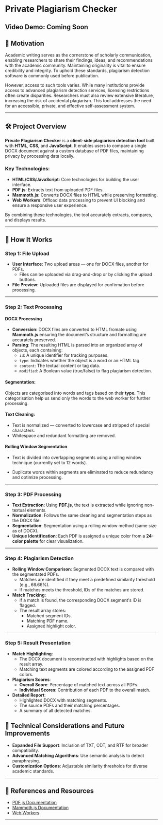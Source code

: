 # Private Plagiarism Checker

## Video Demo: Coming Soon

## 🔎 Motivation

Academic writing serves as the cornerstone of scholarly communication, enabling researchers to share their findings, ideas, and recommendations with the academic community. Maintaining originality is vital to ensure credibility and integrity. To uphold these standards, plagiarism detection software is commonly used before publication.

However, access to such tools varies. While many institutions provide access to advanced plagiarism detection services, licensing restrictions often create disparities. Researchers must also review extensive literature, increasing the risk of accidental plagiarism. This tool addresses the need for an accessible, private, and effective self-assessment system.

---

## 🛠️ Project Overview

**Private Plagiarism Checker** is a **client-side plagiarism detection tool** built with **HTML**, **CSS**, and **JavaScript**. It enables users to compare a single DOCX document against a custom database of PDF files, maintaining privacy by processing data locally.

### Key Technologies:

- **HTML/CSS/JavaScript**: Core technologies for building the user interface.
- **PDF.js**: Extracts text from uploaded PDF files.
- **Mammoth.js**: Converts DOCX files to HTML while preserving formatting.
- **Web Workers**: Offload data processing to prevent UI blocking and ensure a responsive user experience.

By combining these technologies, the tool accurately extracts, compares, and displays results.

---

## 📝 How It Works

### **Step 1: File Upload**

- **User Interface**: Two upload areas — one for DOCX files, another for PDFs.
  - Files can be uploaded via drag-and-drop or by clicking the upload buttons.
- **File Preview**: Uploaded files are displayed for confirmation before processing.

---

### **Step 2: Text Processing**

#### **DOCX Processing**

- **Conversion**: DOCX files are converted to HTML fromate using **Mammoth.js** ensuring the document’s structure and formatting are accurately preserved.
- **Parsing**: The resulting HTML is parsed into an organized array of objects, each containing:
  - `id`: A unique identifier for tracking purposes.
  - `type`: Indicates whether the object is a word or an HTML tag.
  - `content`: The textual content or tag data.
  - `modified`: A Boolean value (true/false) to flag plagiarism detection.

#### **Segmentation**:

Objects are categorised into words and tags based on their **type**. This categorisation help us send only the words to the web worker for further processing.

#### **Text Cleaning:**

- Text is normalized — converted to lowercase and stripped of special characters.
- Whitespace and redundant formatting are removed.

#### **Rolling Window Segmentation**

- Text is divided into overlapping segments using a rolling window technique (currently set to 12 words).

- Duplicate words within segments are eliminated to reduce redundancy and optimize processing.

---

### **Step 3: PDF Processing**

- **Text Extraction**: Using **PDF.js**, the text is extracted while ignoring non-textual elements.
- **Normalization**: Follows the same cleaning and segmentation steps as the DOCX file.
- **Segmentation**: Segmentation using a rolling window method (same size as of DOCX).
- **Unique Identification**: Each PDF is assigned a unique color from a **24-color palette** for clear visualization.

---

### **Step 4: Plagiarism Detection**

- **Rolling Window Comparison**: Segmented DOCX text is compared with the segmentated PDFs.
  - Matches are identified if they meet a predefined similarity threshold (e.g., 66.66%).
  - If matches meets the threshold, IDs of the matches are stored.
- **Match Tracking**:
  - If a match is found, the corresponding DOCX segment's ID is flagged.
  - The result array stores:
    - Matched segment IDs.
    - Matching PDF name.
    - Assigned highlight color.

---

### **Step 5: Result Presentation**

- **Match Highlighting**:
  - The DOCX document is reconstructed with highlights based on the result array.
  - Matching text segments are colored according to the assigned PDF colors.
- **Plagiarism Scores**:
  - **Overall Score**: Percentage of matched text across all PDFs.
  - **Individual Scores**: Contribution of each PDF to the overall match.
- **Detailed Report**:
  - Highlighted DOCX with matching segments.
  - The source PDFs and their matching percentages.
  - A summary of all detected matches.

## 🔧 Technical Considerations and Future Improvements

- **Expanded File Support**: Inclusion of TXT, ODT, and RTF for broader compatibility.
- **Advanced Matching Algorithms**: Use semantic analysis to detect paraphrasing.
- **Customization Options**: Adjustable similarity thresholds for diverse academic standards.

---

## 🔗 References and Resources

- [PDF.js Documentation](https://mozilla.github.io/pdf.js/)
- [Mammoth.js Documentation](https://github.com/mwilliamson/mammoth.js)
- [Web Workers](https://developer.mozilla.org/en-US/docs/Web/API/Web_Workers_API)

---

